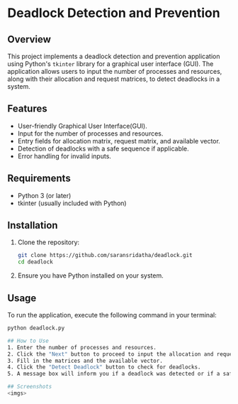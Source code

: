 # Deadlock Detection and Prevention

## Overview
This project implements a deadlock detection and prevention application using Python's `tkinter` library for a graphical user interface (GUI). The application allows users to input the number of processes and resources, along with their allocation and request matrices, to detect deadlocks in a system.

## Features
- User-friendly Graphical User Interface(GUI).
- Input for the number of processes and resources.
- Entry fields for allocation matrix, request matrix, and available vector.
- Detection of deadlocks with a safe sequence if applicable.
- Error handling for invalid inputs.

## Requirements
- Python 3 (or later)
- tkinter (usually included with Python)

## Installation
1. Clone the repository:
   ```bash
   git clone https://github.com/saransridatha/deadlock.git
   cd deadlock
2. Ensure you have Python installed on your system.

## Usage
To run the application, execute the following command in your terminal:
```bash
python deadlock.py

## How to Use
1. Enter the number of processes and resources.
2. Click the "Next" button to proceed to input the allocation and request matrices.
3. Fill in the matrices and the available vector.
4. Click the "Detect Deadlock" button to check for deadlocks.
5. A message box will inform you if a deadlock was detected or if a safe sequence exists.

## Screenshots
<imgs>


